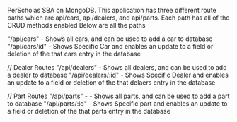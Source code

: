 PerScholas SBA on MongoDB.
This application has three different route paths which are api/cars, api/dealers, and api/parts. Each path has all of the CRUD methods enabled
Below are all the paths 

"/api/cars" - Shows all cars, and can be used to add a car to database
"/api/cars/id" - Shows Specific Car and enables an update to a field or deletion of the that cars entry in the database

// Dealer Routes
"/api/dealers" - Shows all dealers, and can be used to add a dealer to database
"/api/dealers/:id" - Shows Specific Dealer and enables an update to a field or deletion of the that delaers entry in the database


// Part Routes
"/api/parts" -  - Shows all parts, and can be used to add a part to database
"/api/parts/:id" - Shows Specific part and enables an update to a field or deletion of the that parts entry in the database
